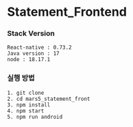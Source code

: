 # Statement_Frontend

### Stack Version

```
React-native : 0.73.2
Java version : 17
node : 18.17.1

```

### 실행 방법

```
1. git clone
2. cd mars5_statement_front
3. npm install
4. npm start
5. npm run android
```
